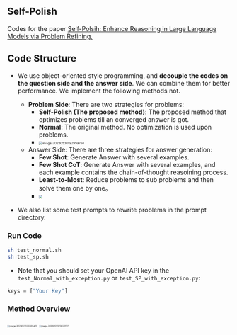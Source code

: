 ## Self-Polish

Codes for the paper  [Self-Polsih: Enhance Reasoning in Large Language Models via Problem Refining.](https://arxiv.org/abs/2305.14497)

## Code Structure

- We use object-oriented style programming, and **decouple the codes on the question side and the answer side**. We can combine them for better performance. We implement the following methods not.

    - **Problem Side**: There are two strategies for problems:
      - **Self-Polish (The proposed method)**: The proposed method that optimizes problems till an converged answer is got.
      - **Normal**: The original method. No optimization is used upon problems.
      - <img src="https://spring-security.oss-cn-beijing.aliyuncs.com/img/image-20230530192959758.png" alt="image-20230530192959758" style="zoom:50%;" />
    - Answer Side: There are three strategies for answer generation:
      - **Few Shot**: Generate Answer with several examples.
      - **Few Shot CoT**: Generate Answer with several examples, and each example contains the chain-of-thought reasoining process.
      - **Least-to-Most**: Reduce problems to sub problems and then solve them one by one。
      - <img src="https://spring-security.oss-cn-beijing.aliyuncs.com/img/image-20230530192935854.png" style="zoom:50%;" />
- We also list some test prompts to rewrite problems in the prompt directory.
### Run Code

```bash
sh test_normal.sh
sh test_sp.sh
```

- Note that you should set your OpenAI API key in the `test_Normal_with_exception.py` or `test_SP_with_exception.py`:
```python
keys = ["Your Key"]
```

### Method Overview
<img src="https://spring-security.oss-cn-beijing.aliyuncs.com/img/image-20230530212605407.png" alt="image-20230530212605407" style="zoom: 33%;" />

<img src="https://spring-security.oss-cn-beijing.aliyuncs.com/img/image-20230530212621727.png" alt="image-20230530212621727" style="zoom:33%;" />
